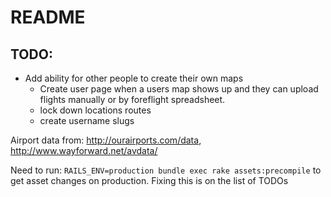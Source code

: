 # README

## TODO:
* Add ability for other people to create their own maps
  * Create user page when a users map shows up and they can upload flights manually or by foreflight spreadsheet.
  * lock down locations routes
  * create username slugs 

Airport data from: http://ourairports.com/data, http://www.wayforward.net/avdata/

Need to run: `RAILS_ENV=production bundle exec rake assets:precompile` to get asset changes on production. Fixing this is on the list of TODOs
